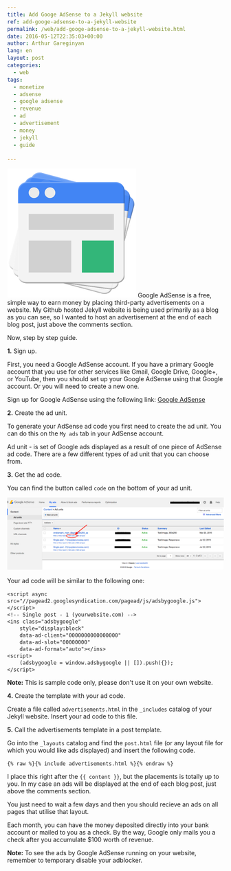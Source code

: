 ```yaml
---
title: Add Googe AdSense to a Jekyll website
ref: add-googe-adsense-to-a-jekyll-website
permalink: /web/add-googe-adsense-to-a-jekyll-website.html
date: 2016-05-12T22:35:03+00:00
author: Arthur Gareginyan
lang: en
layout: post
categories:
  - web
tags:
  - monetize
  - adsense
  - google adsense
  - revenue
  - ad
  - advertisement
  - money
  - jekyll
  - guide

---
```


![thumb](/images/gadsense-logo.png)
Google AdSense is a free, simple way to earn money by placing third-party advertisements on a website. My Github hosted Jekyll website is being used primarily as a blog as you can see, so I wanted to host an advertisement at the end of each blog post, just above the comments section.

Now, step by step guide.

**1.** Sign up.

First, you need a Google AdSense account. If you have a primary Google account that you use for other services like Gmail, Google Drive, Google+, or YouTube, then you should set up your Google AdSense using that Google account. Or you will need to create a new one.

Sign up for Google AdSense using the following link: [Google AdSense](https://www.google.com/adsense/)


**2.** Create the ad unit.

To generate your AdSense ad code you first need to create the ad unit. You can do this on the `My ads` tab in your AdSense account.

Ad unit - is set of Google ads displayed as a result of one piece of AdSense ad code. There are a few different types of ad unit that you can choose from.


**3.** Get the ad code.

You can find the button called `code` on the bottom of your ad unit.

![](/images/gadsense-code.png)

Your ad code will be similar to the following one:

```
<script async src="//pagead2.googlesyndication.com/pagead/js/adsbygoogle.js"></script>
<!-- Single post - 1 (yourwebsite.com) -->
<ins class="adsbygoogle"
    style="display:block"
    data-ad-client="0000000000000000"
    data-ad-slot="00000000"
    data-ad-format="auto"></ins>
<script>
    (adsbygoogle = window.adsbygoogle || []).push({});
</script>
```

**Note:** This is sample code only, please don't use it on your own website.


**4.** Create the template with your ad code.

Create a file called `advertisements.html` in the `_includes` catalog of your Jekyll website. Insert your ad code to this file.


**5.** Call the advertisements template in a post template.

Go into the `_layouts` catalog and find the `post.html` file (or any layout file for which you would like ads displayed) and insert the following code.

```
{% raw %}{% include advertisements.html %}{% endraw %}
```

I place this right after the `{{ content }}`, but the placements is totally up to you. In my case an ads will be displayed at the end of each blog post, just above the comments section.

You just need to wait a few days and then you should recieve an ads on all pages that utilise that layout.

Each month, you can have the money deposited directly into your bank account or mailed to you as a check. By the way, Google only mails you a check after you accumulate $100 worth of revenue.

**Note:** To see the ads by Google AdSense running on your website, remember to temporary disable your adblocker.
